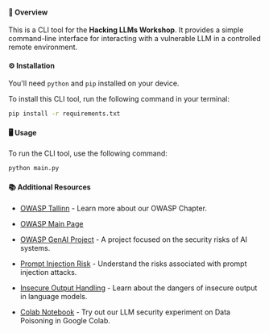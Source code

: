 #### 🚀 Overview

This is a CLI tool for the **Hacking LLMs Workshop**. It provides a simple command-line interface for interacting with a vulnerable LLM in a controlled remote environment.

#### ⚙️ Installation

You'll need `python` and `pip` installed on your device.

To install this CLI tool, run the following command in your terminal:

```bash
pip install -r requirements.txt
```

#### 🖥️ Usage

To run the CLI tool, use the following command:

```bash
python main.py
```

#### 📚 Additional Resources

- [OWASP Tallinn](https://owasp.ee/) - Learn more about our OWASP Chapter.
- [OWASP Main Page](https://owasp.org/)
- [OWASP GenAI Project](https://genai.owasp.org/) - A project focused on the security risks of AI systems.
- [Prompt Injection Risk](https://genai.owasp.org/llmrisk/llm01-prompt-injection/) - Understand the risks associated with prompt injection attacks.
- [Insecure Output Handling](https://genai.owasp.org/llmrisk/llm02-insecure-output-handling/) - Learn about the dangers of insecure output in language models.
  
- [Colab Notebook](https://colab.research.google.com/drive/1lIDc_R6VrksmfpT2DIBCilEwY-bTAD2q) - Try out our LLM security experiment on Data Poisoning in Google Colab.
